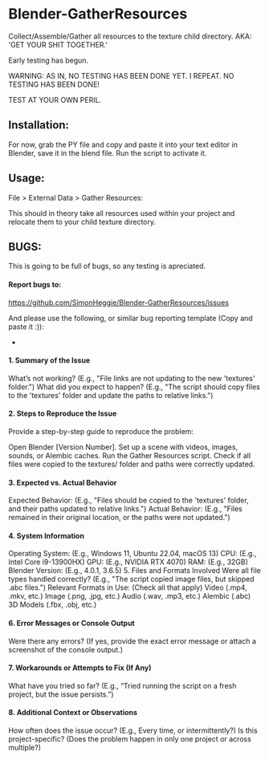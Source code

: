 # Blender-GatherResources
Collect/Assemble/Gather all resources to the texture child directory. AKA: 'GET YOUR SHIT TOGETHER.'

Early testing has begun.

WARNING: AS IN, NO TESTING HAS BEEN DONE YET. I REPEAT. NO TESTING HAS BEEN DONE!

TEST AT YOUR OWN PERIL.

## Installation:

For now, grab the PY file and copy and paste it into your text editor in Blender, save it in the blend file. Run the script to activate it.

## Usage:

File > External Data > Gather Resources: 

This should in theory take all resources used within your project and relocate them to your child texture directory.

## BUGS:

This is going to be full of bugs, so any testing is apreciated.

#### Report bugs to:

https://github.com/SimonHeggie/Blender-GatherResources/issues

And please use the following, or similar bug reporting template (Copy and paste it :)):

-

#### 1. Summary of the Issue

What’s not working? (E.g., "File links are not updating to the new 'textures' folder.")
What did you expect to happen? (E.g., "The script should copy files to the 'textures' folder and update the paths to relative links.")

#### 2. Steps to Reproduce the Issue

Provide a step-by-step guide to reproduce the problem:

Open Blender [Version Number].
Set up a scene with videos, images, sounds, or Alembic caches.
Run the Gather Resources script.
Check if all files were copied to the textures/ folder and paths were correctly updated.

#### 3. Expected vs. Actual Behavior
Expected Behavior: (E.g., "Files should be copied to the 'textures' folder, and their paths updated to relative links.")
Actual Behavior: (E.g., "Files remained in their original location, or the paths were not updated.")

#### 4. System Information
Operating System: (E.g., Windows 11, Ubuntu 22.04, macOS 13)
CPU: (E.g., Intel Core i9-13900HX)
GPU: (E.g., NVIDIA RTX 4070)
RAM: (E.g., 32GB)
Blender Version: (E.g., 4.0.1, 3.6.5)
5. Files and Formats Involved
Were all file types handled correctly?
(E.g., "The script copied image files, but skipped .abc files.")
Relevant Formats in Use: (Check all that apply)
 Video (.mp4, .mkv, etc.)
 Image (.png, .jpg, etc.)
 Audio (.wav, .mp3, etc.)
 Alembic (.abc)
 3D Models (.fbx, .obj, etc.)

#### 6. Error Messages or Console Output
Were there any errors? (If yes, provide the exact error message or attach a screenshot of the console output.)

#### 7. Workarounds or Attempts to Fix (If Any)
What have you tried so far? (E.g., “Tried running the script on a fresh project, but the issue persists.”)

#### 8. Additional Context or Observations
How often does the issue occur? (E.g., Every time, or intermittently?)
Is this project-specific? (Does the problem happen in only one project or across multiple?)
